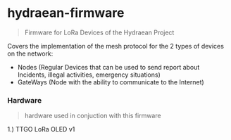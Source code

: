 # hydraean-firmware

> Firmware for LoRa Devices of the Hydraean Project

Covers the implementation of the mesh protocol for the 2 types of devices on the network:

- Nodes (Regular Devices that can be used to send report about Incidents, illegal activities, emergency situations)
- GateWays (Node with the ability to communicate to the Internet)


### Hardware
> hardware used in conjuction with this firmware

1.) TTGO LoRa OLED v1

 
